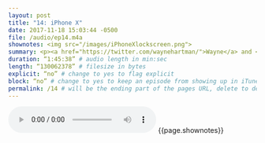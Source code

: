 ```yaml
---
layout: post
title: "14: iPhone X"
date: 2017-11-18 15:03:44 -0500
file: /audio/ep14.m4a
shownotes: <img src="/images/iPhoneXlockscreen.png">
summary: <p><a href="https://twitter.com/waynehartman/">Wayne</a> and <a href="https://twitter.com/LK64076007A/">Michael</a> discuss the new iPhone X with guest appearance by Michael’s wife.
duration: “1:45:38” # audio length in min:sec
length: “130062378” # filesize in bytes
explicit: “no” # change to yes to flag explicit
block: “no” # change to yes to keep an episode from showing up in iTunes
permalink: /14 # will be the ending part of the pages URL, delete to default to the title
---
```


<audio controls>
<source src="{{site.url}}{{site.baseurl}}{{page.file}}" type="audio/x-m4a">
Your browser does not support the audio element.
</audio>
{{page.shownotes}}
